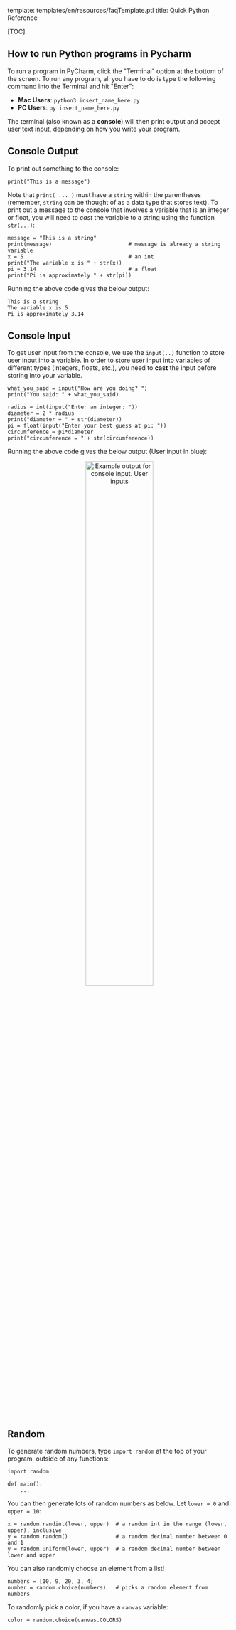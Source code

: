 template: templates/en/resources/faqTemplate.ptl
title: Quick Python Reference

[TOC]

## How to run Python programs in Pycharm
To run a program in PyCharm, click the "Terminal" option at the bottom of the screen. To run any program, all you have to do is type the following command into the Terminal and hit "Enter":

* **Mac Users**: `python3 insert_name_here.py`
* **PC Users**: `py insert_name_here.py`

The terminal (also known as a **console**) will then print output and accept user text input, depending on how you write your program.

## Console Output
To print out something to the console:

    print("This is a message")

Note that `print( ... )` must have a `string` within the parentheses (remember, `string` can be thought of as a data type that stores text). To print out a message to the console that involves a variable that is an integer or float, you will need to *cast* the variable to a string using the function `str(...)`:

```
message = "This is a string"
print(message)                        # message is already a string variable
x = 5                                 # an int
print("The variable x is " + str(x))
pi = 3.14                             # a float
print("Pi is approximately " + str(pi))
```

Running the above code gives the below output:

```
This is a string
The variable x is 5
Pi is approximately 3.14
```

## Console Input
To get user input from the console, we use the ```input(..)``` function to store user input into a variable. In order to store user input into variables of different types (integers, floats, etc.), you need to **cast** the input before storing into your variable.

```
what_you_said = input("How are you doing? ")
print("You said: " + what_you_said)

radius = int(input("Enter an integer: "))
diameter = 2 * radius
print("diameter = " + str(diameter))
pi = float(input("Enter your best guess at pi: "))
circumference = pi*diameter
print("circumference = " + str(circumference))
```

Running the above code gives the below output (User input in blue):

<center>
<img
  src="{{pathToRoot}}img/resources/quick-python/input_demo.png"
  class="img-fluid mx-auto d-block"
  style="width: 55%"
  alt="Example output for console input. User inputs "Fine, thank you", then "4", then "3.1415926535323846" and the program computes the circumference of a circle with radius 4 and your estimate of pi.
/>
</center>

## Random

To generate random numbers, type `import random` at the top of your program, outside of any functions:

```
import random

def main():
    ...
```

You can then generate lots of random numbers as below. Let `lower = 0` and `upper = 10`:

```
x = random.randint(lower, upper)  # a random int in the range (lower, upper), inclusive
y = random.random()               # a random decimal number between 0 and 1
y = random.uniform(lower, upper)  # a random decimal number between lower and upper
```

You can also randomly choose an element from a list!

```
numbers = [10, 9, 20, 3, 4]
number = random.choice(numbers)   # picks a random element from numbers
```

To randomly pick a color, if you have a `canvas` variable:
```
color = random.choice(canvas.COLORS)
```
